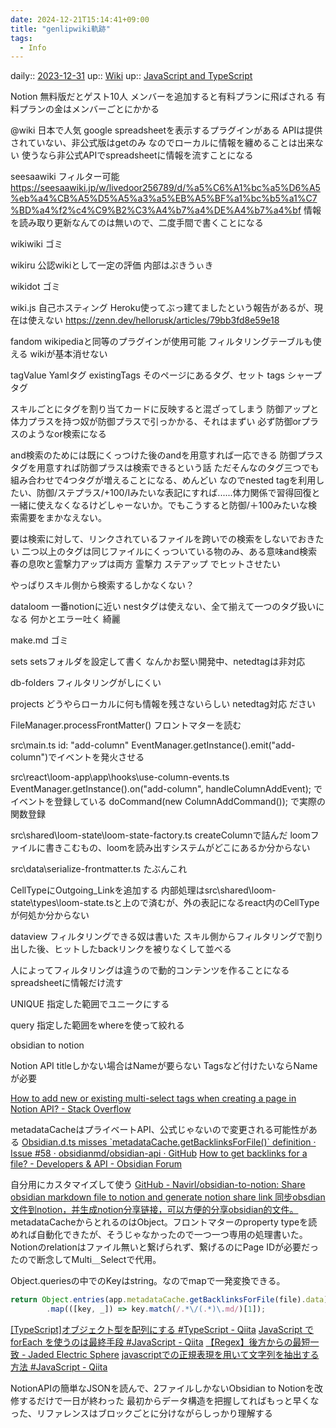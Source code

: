 ```yaml
---
date: 2024-12-21T15:14:41+09:00
title: "genlipwiki軌跡"
tags:
  - Info
---
```



daily:: [2023-12-31](/Daily_Note/2023-12-31.md)
up:: [Wiki](../Bar/Wiki.md)
up:: [JavaScript and TypeScript](../Bar/Program/JavaScript%20and%20TypeScript.md)

Notion
無料版だとゲスト10人
メンバーを追加すると有料プランに飛ばされる
有料プランの金はメンバーごとにかかる

@wiki
日本で人気
google spreadsheetを表示するプラグインがある
APIは提供されていない、非公式版はgetのみ
なのでローカルに情報を纏めることは出来ない
使うなら非公式APIでspreadsheetに情報を流すことになる

seesaawiki
フィルター可能
https://seesaawiki.jp/w/livedoor256789/d/%a5%C6%A1%bc%a5%D6%A5%eb%a4%CB%A5%D5%A5%a3%a5%EB%A5%BF%a1%bc%b5%a1%C7%BD%a4%f2%c4%C9%B2%C3%A4%b7%a4%DE%A4%b7%a4%bf
情報を読み取り更新なんてのは無いので、二度手間で書くことになる

wikiwiki
ゴミ

wikiru
公認wikiとして一定の評価
内部はぷきうぃき

wikidot
ゴミ

wiki.js
自己ホスティング
Heroku使ってぶっ建てましたという報告があるが、現在は使えない
https://zenn.dev/hellorusk/articles/79bb3fd8e59e18

fandom
wikipediaと同等のプラグインが使用可能
フィルタリングテーブルも使える
wikiが基本消せない




tagValue
Yamlタグ
existingTags
そのページにあるタグ、セット
tags
シャープタグ

スキルごとにタグを割り当てカードに反映すると混ざってしまう
防御アップと体力プラスを持つ奴が防御プラスで引っかかる、それはまずい
必ず防御orプラスのようなor検索になる

and検索のためには既にくっつけた後のandを用意すれば一応できる
防御プラスタグを用意すれば防御プラスは検索できるという話
ただそんなのタグ三つでも組み合わせで4つタグが増えることになる、めんどい
なのでnested tagを利用したい、防御/ステプラス/+100/Ⅰみたいな表記にすれば......体力関係で習得回復と一緒に使えなくなるけどしゃーないか。でもこうすると防御/＋100みたいな検索需要をまかなえない。

要は検索に対して、リンクされているファイルを跨いでの検索をしないでおきたい
二つ以上のタグは同じファイルにくっついている物のみ、ある意味and検索
春の息吹と霊撃力アップは両方 霊撃力 ステアップ でヒットさせたい

やっぱりスキル側から検索するしかなくない？



dataloom
一番notionに近い
nestタグは使えない、全て揃えて一つのタグ扱いになる
何かとエラー吐く
綺麗

make.md
ゴミ

sets
setsフォルダを設定して書く
なんかお堅い開発中、netedtagは非対応

db-folders
フィルタリングがしにくい

projects
どうやらローカルに何も情報を残さないらしい
netedtag対応
ださい



FileManager.processFrontMatter()
フロントマターを読む

src\main.ts
id: "add-column"
EventManager.getInstance().emit("add-column")でイベントを発火させる

src\react\loom-app\app\hooks\use-column-events.ts
EventManager.getInstance().on("add-column", handleColumnAddEvent);
でイベントを登録している
doCommand(new ColumnAddCommand());
で実際の関数登録

src\shared\loom-state\loom-state-factory.ts
createColumnで詰んだ
loomファイルに書きこむもの、loomを読み出すシステムがどこにあるか分からない

src\data\serialize-frontmatter.ts
たぶんこれ

CellTypeにOutgoing_Linkを追加する
内部処理はsrc\shared\loom-state\types\loom-state.tsと上ので済むが、外の表記になるreact内のCellTypeが何処か分からない


dataview
フィルタリングできる奴は書いた
スキル側からフィルタリングで割り出した後、ヒットしたbackリンクを被りなくして並べる


人によってフィルタリングは違うので動的コンテンツを作ることになる
spreadsheetに情報だけ流す

UNIQUE
指定した範囲でユニークにする

query
指定した範囲をwhereを使って絞れる


obsidian to notion


Notion API
titleしかない場合はNameが要らない
Tagsなど付けたいならNameが必要

[How to add new or existing multi-select tags when creating a page in Notion API? - Stack Overflow](https://stackoverflow.com/questions/75355011/how-to-add-new-or-existing-multi-select-tags-when-creating-a-page-in-notion-api)

metadataCacheはプライベートAPI、公式じゃないので変更される可能性がある
[Obsidian.d.ts misses \`metadataCache.getBacklinksForFile()\` definition · Issue #58 · obsidianmd/obsidian-api · GitHub](https://github.com/obsidianmd/obsidian-api/issues/58)
[How to get backlinks for a file? - Developers & API - Obsidian Forum](https://forum.obsidian.md/t/how-to-get-backlinks-for-a-file/45314)

自分用にカスタマイズして使う
[GitHub - Navirl/obsidian-to-notion: Share obsidian markdown file to notion and generate notion share link 同步obsdian文件到notion，并生成notion分享链接，可以方便的分享obsidian的文件。](https://github.com/Navirl/obsidian-to-notion)
metadataCacheからとれるのはObject。フロントマターのproperty typeを読めれば自動化できたが、そうじゃなかったので一つ一つ専用の処理書いた。Notionのrelationはファイル無いと繋げられず、繋げるのにPage IDが必要だったので断念してMulti＿Selectで代用。

Object.queriesの中でのKeyはstring。なのでmapで一発変換できる。

```ts
return Object.entries(app.metadataCache.getBacklinksForFile(file).data)
		.map(([key, _]) => key.match(/.*\/(.*)\.md/)[1]);
```

[[TypeScript]オブジェクト型を配列にする #TypeScript - Qiita](https://qiita.com/nori0__/items/0ef84350559cc5e93f4b)
[JavaScript で forEach を使うのは最終手段 #JavaScript - Qiita](https://qiita.com/diescake/items/70d9b0cbd4e3d5cc6fce)
[【Regex】後方からの最短一致 - Jaded Electric Sphere](https://mell0w-5phere.net/jaded5phere/2018/07/01/regex-minimum-from-back/)
[javascriptでの正規表現を用いて文字列を抽出する方法 #JavaScript - Qiita](https://qiita.com/kjgij/items/948448d83b57798b4374)

NotionAPIの簡単なJSONを読んで、2ファイルしかないObsidian to Notionを改修するだけで一日が終わった
最初からデータ構造を把握してればもっと早くなった、リファレンスはブロックごとに分けながらしっかり理解する


